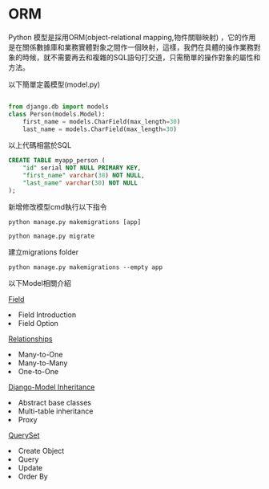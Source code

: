 # ORM  
Python 模型是採用ORM(object-relational mapping,物件關聯映射) ，它的作用是在關係數據庫和業務實體對象之間作一個映射，這樣，我們在具體的操作業務對象的時候，就不需要再去和複雜的SQL語句打交道，只需簡單的操作對象的屬性和方法。</br>

以下簡單定義模型(model.py)


```python 

from django.db import models
class Person(models.Model):
    first_name = models.CharField(max_length=30)
    last_name = models.CharField(max_length=30)    
```

以上代碼相當於SQL

```sql
CREATE TABLE myapp_person (
    "id" serial NOT NULL PRIMARY KEY,
    "first_name" varchar(30) NOT NULL,
    "last_name" varchar(30) NOT NULL
);
```

新增修改模型cmd執行以下指令</br>

```
python manage.py makemigrations [app]

python manage.py migrate
```

建立migrations folder
```
python manage.py makemigrations --empty app
```


以下Model相關介紹

<a href="https://github.com/Eddie02582/Django-tutorial/tree/master/Model/Field">Field</a>
<u1>
    <li>Field Introduction</li>
    <li>Field Option</li>
</ul>



<a href="https://github.com/Eddie02582/Django-tutorial/tree/master/Model/Relationships">Relationships</a>
<u1>
    <li>Many-to-One</li>
    <li>Many-to-Many</li>
    <li>One-to-One</li>
</ul>

<a href="https://github.com/Eddie02582/Django-tutorial/tree/master/Model/Inheritance">Django-Model Inheritance</a>
<u1>
    <li>Abstract base classes</li>
    <li>Multi-table inheritance</li>
    <li>Proxy</li>
</ul>


<a href="https://github.com/Eddie02582/Django-tutorial/tree/master/Model/QuerySet">QuerySet</a>
<u1>
    <li>Create Object</li>
    <li>Query</li>
    <li>Update</li>
    <li>Order By</li>
</ul>




